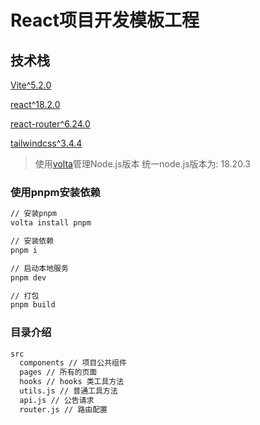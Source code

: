 # React项目开发模板工程


## 技术栈

[Vite^5.2.0](https://cn.vitejs.dev/)

[react^18.2.0](https://react.dev/)

[react-router^6.24.0](https://react.dev/)

[tailwindcss^3.4.4](https://tailwindcss.com/docs)


> 使用[volta](https://docs.volta.sh/guide/getting-started)管理Node.js版本
> 统一node.js版本为: 18.20.3


### 使用pnpm安装依赖

```bash
// 安装pnpm
volta install pnpm

// 安装依赖
pnpm i

// 启动本地服务
pnpm dev

// 打包
pnpm build
```

### 目录介绍
```bash
src
  components // 项目公共组件
  pages // 所有的页面
  hooks // hooks 类工具方法
  utils.js // 普通工具方法
  api.js // 公告请求
  router.js // 路由配置
```